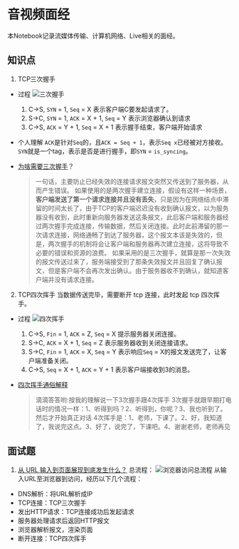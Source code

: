 # 音视频面经
本Notebook记录流媒体传输、计算机网络、Live相关的面经。

## 知识点
1. TCP三次握手
- 过程
  ![三次握手](https://image.fundebug.com/2019-02-27-04.png)
    1. C->S, `SYN` = 1, `Seq` = X
      表示客户端C要发起请求了。
    2. S->C, `SYN` = 1, `ACK` = X + 1, `Seq` = Y
      表示浏览器确认到请求
    3. C->S, `ACK` = Y + 1, `Seq` = X + 1
      表示握手结束，客户端开始请求

- 个人理解
  `ACK`是针对`Seq`的，且`ACK = Seq + 1`，表示`Seq x`已经被对方接收。
  `SYN`就是一个tag，表示是否是进行握手，即`SYN` = `is_syncing`。

- [为啥需要三次握手](https://blog.csdn.net/qzcsu/article/details/72861891)？
  > 一句话，主要防止已经失效的连接请求报文突然又传送到了服务器，从而产生错误。
  如果使用的是两次握手建立连接，假设有这样一种场景，**客户端发送了第一个请求连接并且没有丢失**，只是因为在网络结点中滞留的时间太长了，由于TCP的客户端迟迟没有收到确认报文，以为服务器没有收到，此时重新向服务器发送这条报文，此后客户端和服务器经过两次握手完成连接，传输数据，然后关闭连接。此时此前滞留的那一次请求连接，网络通畅了到达了服务器，这个报文本该是失效的，但是，两次握手的机制将会让客户端和服务器再次建立连接，这将导致不必要的错误和资源的浪费。
  如果采用的是三次握手，就算是那一次失效的报文传送过来了，服务端接受到了那条失效报文并且回复了确认报文，但是客户端不会再次发出确认。由于服务器收不到确认，就知道客户端并没有请求连接。

2. TCP四次挥手
当数据传送完毕，需要断开 tcp 连接，此时发起 tcp 四次挥手。
- 过程
  ![四次挥手](https://image.fundebug.com/2019-02-27-10.png)
  1. C->S, `Fin` = 1, `ACK` = Z, `Seq` = X
    提示服务器关闭连接。
  2. S->C, `ACK` = X + 1, `Seq` = Z
    表示服务器收到关闭连接请求。
  3. S->C, `Fin` = 1, `ACK` = X, `Seq` = Y
    表示响应`Seq` = X的报文发送完了，让客户端准备关闭。
  4. C->S, `Seq` = X + 1, `ACK` = Y + 1
    表示客户端接收到3的消息。

- [四次挥手通俗解释](https://blog.csdn.net/qzcsu/article/details/72861891)
  > 滴滴答答哟:按我的理解说一下3次握手跟4次挥手 3次握手就跟早期打电话时的情况一样：1、听得到吗？2、听得到，你呢？3、我也听到了。然后才开始真正对话 
  4次挥手是：1、老师，下课了。2、好，我知道了，我说完这点。3、好了，说完了，下课吧。4、谢谢老师，老师再见

## 面试题
1. [从 URL 输入到页面展现到底发生什么？](https://blog.fundebug.com/2019/02/28/what-happens-from-url-to-webpage/)
总流程：
![浏览器访问总流程](https://image.fundebug.com/2019-02-27-01.png)
  从输入URL至浏览器到访问，经历以下几个流程：
  - DNS解析：将URL解析成IP
  - TCP连接：TCP三次握手
  - 发出HTTP请求：TCP连接成功后发起请求
  - 服务器处理请求后返回HTTP报文
  - 浏览器解析报文，渲染页面
  - 断开连接：TCP四次挥手